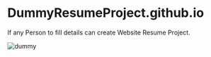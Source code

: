 # DummyResumeProject.github.io
If any Person to fill details can create  Website Resume Project.

![dummy](https://user-images.githubusercontent.com/68122183/138080433-a80af644-4f81-48a7-bd2c-652ef1235334.gif)

